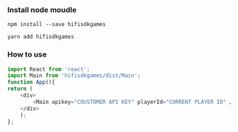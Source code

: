### Install node moudle
```shell
npm install --save hifisdkgames
```
```shell
yarn add hifisdkgames
```
### How to use 
```ts
import React from 'react';
import Main from 'hifisdkgames/dist/Main';
function App(){
return (
    <div>
        <Main apikey="COUSTOMER API KEY" playerId="CURRENT PLAYER ID" ∕>
    <∕div>
    );
};
```